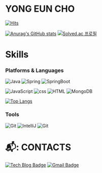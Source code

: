 # YONG EUN CHO
[![Hits](https://hits.seeyoufarm.com/api/count/incr/badge.svg?url=https%3A%2F%2Fgithub.com%2Fgdakate&count_bg=%23CEFFFA&title_bg=%2361F3FF&icon=&icon_color=%23FFFFFF&title=hits&edge_flat=true)](https://hits.seeyoufarm.com)

[![Anurag's GitHub stats](https://github-readme-stats.vercel.app/api?username=gdakate&show_icons=true)](https://github.com/anuraghazra/github-readme-stats)
[![Solved.ac
프로필](http://mazassumnida.wtf/api/generate_badge?boj=gdakate)](https://solved.ac/gdakate)

# Skills
### Platforms & Languages

![Java](https://img.shields.io/badge/Java-007396.svg?&style=for-the-badge&logo=Java&logoColor=white)
![Spring](https://img.shields.io/badge/Spring-6DB33F.svg?&style=for-the-badge&logo=Spring&logoColor=white)
![SpringBoot](https://img.shields.io/badge/SpringBoot-6DB33F.svg?&style=for-the-badge&logo=SpringBoot&logoColor=white)

![JavaScript](https://img.shields.io/badge/JavaScript-F7DF1E.svg?&style=for-the-badge&logo=JavaScript&logoColor=white)
![css](https://img.shields.io/badge/CSS3-1572B6.svg?&style=for-the-badge&logo=CSS3&logoColor=white)
![HTML](https://img.shields.io/badge/HTML-E34F26.svg?&style=for-the-badge&logo=HTML5&logoColor=white)
![MongoDB](https://img.shields.io/badge/MongoDB-47A248.svg?&style=for-the-badge&logo=MongoDB&logoColor=white)

[![Top Langs](https://github-readme-stats.vercel.app/api/top-langs/?username=gdakate&layout=compact)](https://github.com/anuraghazra/github-readme-stats)

### Tools
![Git](https://img.shields.io/badge/Git-F05032.svg?&style=for-the-badge&logo=Git&logoColor=white)
![IntelliJ](https://img.shields.io/badge/IntelliJIDEA-000000.svg?&style=for-the-badge&logo=IntelliJIDEA&logoColor=white)
![Git](https://img.shields.io/badge/VisualStudioCode-007ACC.svg?&style=for-the-badge&logo=VisualStudioCode&logoColor=white)



# 📬: CONTACTS
[![Tech Blog Badge](https://img.shields.io/badge/Tech%20blog-black?style=flat-square&logo=github&link=https://gdakate1215.tistory.com/)](https://gdakate1215.tistory.com/)
[![Gmail Badge](https://img.shields.io/badge/Gmail-d14836?style=flat-square&logo=Gmail&logoColor=white&link=mailto:gdakate1215@gmail.com)](ailto:gdakate1215@gmail.com)





